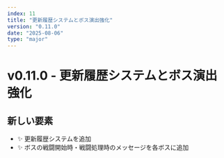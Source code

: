 ```yaml
---
index: 11
title: "更新履歴システムとボス演出強化"
version: "0.11.0"
date: "2025-08-06"
type: "major"
---
```


# v0.11.0 - 更新履歴システムとボス演出強化

## 新しい要素

- ✨️ 更新履歴システムを追加
- ✨️ ボスの戦闘開始時・戦闘処理時のメッセージを各ボスに追加

